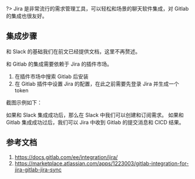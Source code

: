 ?> Jira 是非常流行的需求管理工具，可以轻松和场景的聊天软件集成，对 Gitlab 的集成也很友好。

## 集成步骤

和 Slack 的基础我们在前文已经提供文档，这里不再赘述。

和 Gitlab 的集成需要依赖于 Jira 的插件市场。

1. 在插件市场中搜索 Gitlab 后安装
2. 在 Gitlab 插件中设置 Jira 的配置，在此之前需要先登录 Jira 并生成一个 token

截图示例如下：

如果和 Slack 集成成功后，那么在 Slack 中我们可以创建和订阅需求。
如果和 Gitlab 集成成功过后，我们可以 Jira 中收到 Gitlab 的提交消息和 CICD 结果。

## 参考文档

1. https://docs.gitlab.com/ee/integration/jira/
2. https://marketplace.atlassian.com/apps/1223003/gitlab-integration-for-jira-gitlab-jira-sync